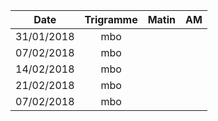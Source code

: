 |Date | Trigramme | Matin  | AM  |
|-----|:---------:|:------:|:---:|
| 31/01/2018 | mbo |       |     |
| 07/02/2018 | mbo |       |     |
| 14/02/2018 | mbo |       |     |
| 21/02/2018 | mbo |       |     |
| 07/02/2018 | mbo |       |     |
